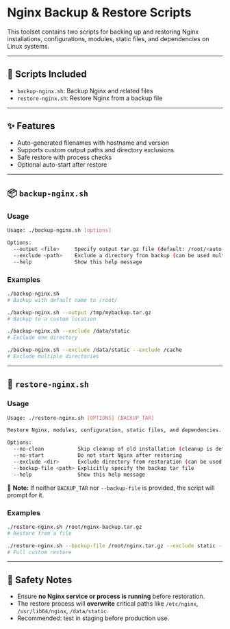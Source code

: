 # Nginx Backup & Restore Scripts

This toolset contains two scripts for backing up and restoring Nginx installations, configurations, modules, static files, and dependencies on Linux systems.

---

## 📂 Scripts Included

- `backup-nginx.sh`: Backup Nginx and related files  
- `restore-nginx.sh`: Restore Nginx from a backup file  

---

## ✨ Features

- Auto-generated filenames with hostname and version  
- Supports custom output paths and directory exclusions  
- Safe restore with process checks  
- Optional auto-start after restore  

---

## 📦 `backup-nginx.sh`

### Usage

```bash
Usage: ./backup-nginx.sh [options]

Options:
  --output <file>     Specify output tar.gz file (default: /root/<auto-generated>)
  --exclude <path>    Exclude a directory from backup (can be used multiple times)
  --help              Show this help message
```

### Examples

```bash
./backup-nginx.sh
# Backup with default name to /root/

./backup-nginx.sh --output /tmp/mybackup.tar.gz
# Backup to a custom location

./backup-nginx.sh --exclude /data/static
# Exclude one directory

./backup-nginx.sh --exclude /data/static --exclude /cache
# Exclude multiple directories
```

------

## 🔁 `restore-nginx.sh`

### Usage

```bash
Usage: ./restore-nginx.sh [OPTIONS] [BACKUP_TAR]

Restore Nginx, modules, configuration, static files, and dependencies.

Options:
  --no-clean           Skip cleanup of old installation (cleanup is default)
  --no-start           Do not start Nginx after restoring
  --exclude <dir>      Exclude directory from restoration (can be used multiple times)
  --backup-file <path> Explicitly specify the backup tar file
  --help               Show this help message
```

📌 **Note:** If neither `BACKUP_TAR` nor `--backup-file` is provided, the script will prompt for it.

### Examples

```bash
./restore-nginx.sh /root/nginx-backup.tar.gz
# Restore from a file

./restore-nginx.sh --backup-file /root/nginx.tar.gz --exclude static --no-start --no-clean
# Full custom restore
```

------

## 🔐 Safety Notes

- Ensure **no Nginx service or process is running** before restoration.
- The restore process will **overwrite** critical paths like `/etc/nginx`, `/usr/lib64/nginx`, `/data/static`.
- Recommended: test in staging before production use.
